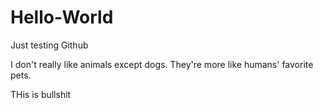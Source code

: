# Hello-World
Just testing Github

I don't really like animals except dogs. They're more like humans' favorite pets.

THis is bullshit